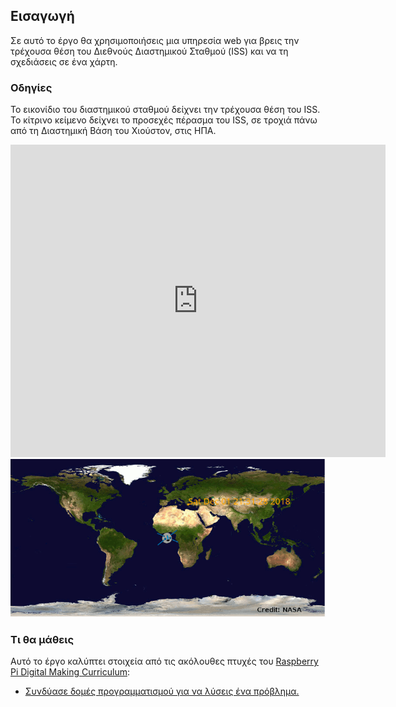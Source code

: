 ## Εισαγωγή

Σε αυτό το έργο θα χρησιμοποιήσεις μια υπηρεσία web για βρεις την τρέχουσα θέση του Διεθνούς Διαστημικού Σταθμού (ISS) και να τη σχεδιάσεις σε ένα χάρτη.

### Οδηγίες

Το εικονίδιο του διαστημικού σταθμού δείχνει την τρέχουσα θέση του ISS. Το κίτρινο κείμενο δείχνει το προσεχές πέρασμα του ISS, σε τροχιά πάνω από τη Διαστημική Βάση του Χιούστον, στις ΗΠΑ.

<div class="trinket">
  <iframe src="https://trinket.io/embed/python/94c8a99a3c?outputOnly=true&start=result" width="600" height="500" frameborder="0" marginwidth="0" marginheight="0" allowfullscreen>
  </iframe>
  <img src="images/iss-final.png">
</div>

### Τι θα μάθεις

Αυτό το έργο καλύπτει στοιχεία από τις ακόλουθες πτυχές του [Raspberry Pi Digital Making Curriculum](http://rpf.io/curriculum):

+ [Συνδύασε δομές προγραμματισμού για να λύσεις ένα πρόβλημα.](https://www.raspberrypi.org/curriculum/programming/builder)